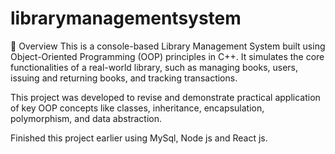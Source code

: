 # librarymanagementsystem
📌 Overview
This is a console-based Library Management System built using Object-Oriented Programming (OOP) principles in C++. It simulates the core functionalities of a real-world library, such as managing books, users, issuing and returning books, and tracking transactions.

This project was developed to revise and demonstrate practical application of key OOP concepts like classes, inheritance, encapsulation, polymorphism, and data abstraction.

Finished this project earlier using MySql, Node js and React js. 